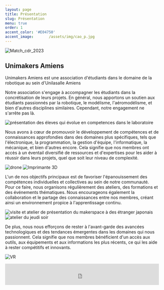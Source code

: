 ```yaml
---
layout: page
title: Présentation
slug: Présentation
menu: true
order: 1
accent_color: '#E04750'
accent_image:       /assets/img/cao_p.jpg
---
```


![Match_cdr_2023](/assets/img/match_cdr_2023.jpg)

## Unimakers Amiens
Unimakers Amiens est une association d'étudiants dans le domaine de la robotique au sein d'Unilasalle Amiens 

Notre association s'engage à accompagner les étudiants dans la concrétisation de leurs projets. En général, nous apportons un soutien aux étudiants passionnés par la robotique, le modélisme, l'aéromodélisme, et bien d'autres disciplines similaires. Cependant, notre engagement ne s'arrête pas là.

![présentation des éleves qui évolue en competences dans le laboratoire](/assets/img/presentation.png)

Nous avons à cœur de promouvoir le développement de compétences et de connaissances approfondies dans des domaines plus spécifiques, tels que l'électronique, la programmation, la gestion d'équipe, l'informatique, la mécanique, et bien d'autres encore. Cela signifie que nos membres ont accès à un éventail diversifié de ressources et d'expertises pour les aider à réussir dans leurs projets, quel que soit leur niveau de complexité.

![drone](/assets/img/drone.png)
![Imprimante 3D](/assets/img/imprimante_3D.png)

L'un de nos objectifs principaux est de favoriser l'épanouissement des compétences individuelles et collectives au sein de notre communauté. Pour ce faire, nous organisons régulièrement des ateliers, des formations et des événements thématiques. Nous encourageons également la collaboration et le partage des connaissances entre nos membres, créant ainsi un environnement propice à l'apprentissage continu.

![visite et atelier de présentation du makerspace à des étranger japonais](/assets/img/atelier-pres.jpg)
![atelier du jeudi soir](/assets/img/atelier.png)

De plus, nous nous efforçons de rester à l'avant-garde des avancées technologiques et des tendances émergentes dans les domaines qui nous passionnent. Cela signifie que nos membres bénéficient d'un accès aux outils, aux équipements et aux informations les plus récents, ce qui les aide à rester compétitifs et innovants.

![VR](/assets/img/VR.png)


<iframe id="haWidget" allowtransparency="true" src="https://www.helloasso.com/associations/unimakers-association-technique-d-unilasalle-amiens/adhesions/adhesion-unimakers-1/widget-bouton" style="width: 100%; height: 70px; border: none;"></iframe>